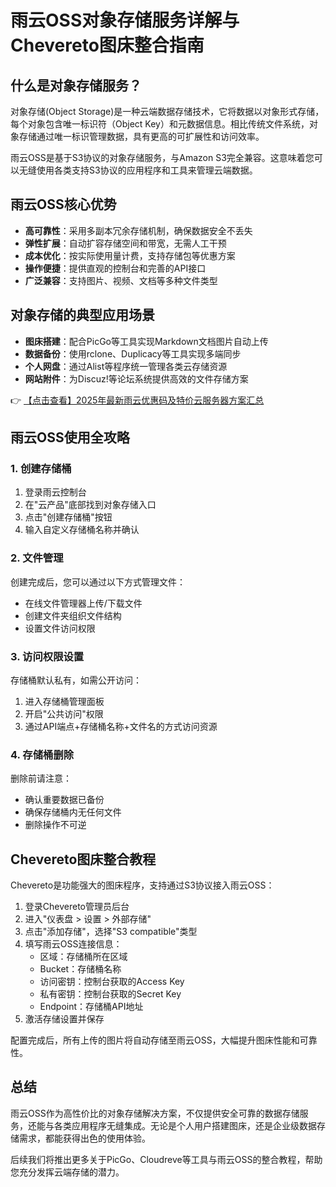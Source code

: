 # 雨云OSS对象存储服务详解与Chevereto图床整合指南

## 什么是对象存储服务？

对象存储(Object Storage)是一种云端数据存储技术，它将数据以对象形式存储，每个对象包含唯一标识符（Object Key）和元数据信息。相比传统文件系统，对象存储通过唯一标识管理数据，具有更高的可扩展性和访问效率。

雨云OSS是基于S3协议的对象存储服务，与Amazon S3完全兼容。这意味着您可以无缝使用各类支持S3协议的应用程序和工具来管理云端数据。

## 雨云OSS核心优势

- **高可靠性**：采用多副本冗余存储机制，确保数据安全不丢失
- **弹性扩展**：自动扩容存储空间和带宽，无需人工干预
- **成本优化**：按实际使用量计费，支持存储包等优惠方案
- **操作便捷**：提供直观的控制台和完善的API接口
- **广泛兼容**：支持图片、视频、文档等多种文件类型

## 对象存储的典型应用场景

- **图床搭建**：配合PicGo等工具实现Markdown文档图片自动上传
- **数据备份**：使用rclone、Duplicacy等工具实现多端同步
- **个人网盘**：通过Alist等程序统一管理各类云存储资源
- **网站附件**：为Discuz!等论坛系统提供高效的文件存储方案

👉 [【点击查看】2025年最新雨云优惠码及特价云服务器方案汇总](https://bit.ly/RainYun)

## 雨云OSS使用全攻略

### 1. 创建存储桶

1. 登录雨云控制台
2. 在"云产品"底部找到对象存储入口
3. 点击"创建存储桶"按钮
4. 输入自定义存储桶名称并确认

### 2. 文件管理

创建完成后，您可以通过以下方式管理文件：
- 在线文件管理器上传/下载文件
- 创建文件夹组织文件结构
- 设置文件访问权限

### 3. 访问权限设置

存储桶默认私有，如需公开访问：
1. 进入存储桶管理面板
2. 开启"公共访问"权限
3. 通过API端点+存储桶名称+文件名的方式访问资源

### 4. 存储桶删除

删除前请注意：
- 确认重要数据已备份
- 确保存储桶内无任何文件
- 删除操作不可逆

## Chevereto图床整合教程

Chevereto是功能强大的图床程序，支持通过S3协议接入雨云OSS：

1. 登录Chevereto管理员后台
2. 进入"仪表盘 > 设置 > 外部存储"
3. 点击"添加存储"，选择"S3 compatible"类型
4. 填写雨云OSS连接信息：
   - 区域：存储桶所在区域
   - Bucket：存储桶名称
   - 访问密钥：控制台获取的Access Key
   - 私有密钥：控制台获取的Secret Key
   - Endpoint：存储桶API地址
5. 激活存储设置并保存

配置完成后，所有上传的图片将自动存储至雨云OSS，大幅提升图床性能和可靠性。

## 总结

雨云OSS作为高性价比的对象存储解决方案，不仅提供安全可靠的数据存储服务，还能与各类应用程序无缝集成。无论是个人用户搭建图床，还是企业级数据存储需求，都能获得出色的使用体验。

后续我们将推出更多关于PicGo、Cloudreve等工具与雨云OSS的整合教程，帮助您充分发挥云端存储的潜力。